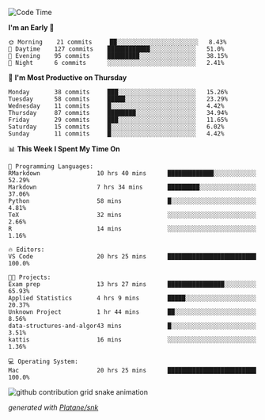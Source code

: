 <!--START_SECTION:waka-->
![Code Time](http://img.shields.io/badge/Code%20Time-116%20hrs%2033%20mins-blue)

**I'm an Early 🐤** 

```text
🌞 Morning    21 commits     ██░░░░░░░░░░░░░░░░░░░░░░░   8.43% 
🌆 Daytime    127 commits    ████████████░░░░░░░░░░░░░   51.0% 
🌃 Evening    95 commits     █████████░░░░░░░░░░░░░░░░   38.15% 
🌙 Night      6 commits      ░░░░░░░░░░░░░░░░░░░░░░░░░   2.41%

```
📅 **I'm Most Productive on Thursday** 

```text
Monday       38 commits     ███░░░░░░░░░░░░░░░░░░░░░░   15.26% 
Tuesday      58 commits     █████░░░░░░░░░░░░░░░░░░░░   23.29% 
Wednesday    11 commits     █░░░░░░░░░░░░░░░░░░░░░░░░   4.42% 
Thursday     87 commits     ████████░░░░░░░░░░░░░░░░░   34.94% 
Friday       29 commits     ███░░░░░░░░░░░░░░░░░░░░░░   11.65% 
Saturday     15 commits     █░░░░░░░░░░░░░░░░░░░░░░░░   6.02% 
Sunday       11 commits     █░░░░░░░░░░░░░░░░░░░░░░░░   4.42%

```


📊 **This Week I Spent My Time On** 

```text
💬 Programming Languages: 
RMarkdown                10 hrs 40 mins      █████████████░░░░░░░░░░░░   52.29% 
Markdown                 7 hrs 34 mins       █████████░░░░░░░░░░░░░░░░   37.06% 
Python                   58 mins             █░░░░░░░░░░░░░░░░░░░░░░░░   4.81% 
TeX                      32 mins             ░░░░░░░░░░░░░░░░░░░░░░░░░   2.66% 
R                        14 mins             ░░░░░░░░░░░░░░░░░░░░░░░░░   1.16%

🔥 Editors: 
VS Code                  20 hrs 25 mins      █████████████████████████   100.0%

🐱‍💻 Projects: 
Exam prep                13 hrs 27 mins      ████████████████░░░░░░░░░   65.93% 
Applied Statistics       4 hrs 9 mins        █████░░░░░░░░░░░░░░░░░░░░   20.37% 
Unknown Project          1 hr 44 mins        ██░░░░░░░░░░░░░░░░░░░░░░░   8.56% 
data-structures-and-algor43 mins             █░░░░░░░░░░░░░░░░░░░░░░░░   3.51% 
kattis                   16 mins             ░░░░░░░░░░░░░░░░░░░░░░░░░   1.36%

💻 Operating System: 
Mac                      20 hrs 25 mins      █████████████████████████   100.0%

```


<!--END_SECTION:waka-->


<!--Snake Game-->
![github contribution grid snake animation](https://raw.githubusercontent.com/viggo-gascou/viggo-gascou/output/github-contribution-grid-snake.svg)

_generated with [Platane/snk](https://github.com/Platane/snk)_
<!--Snake Game-->


